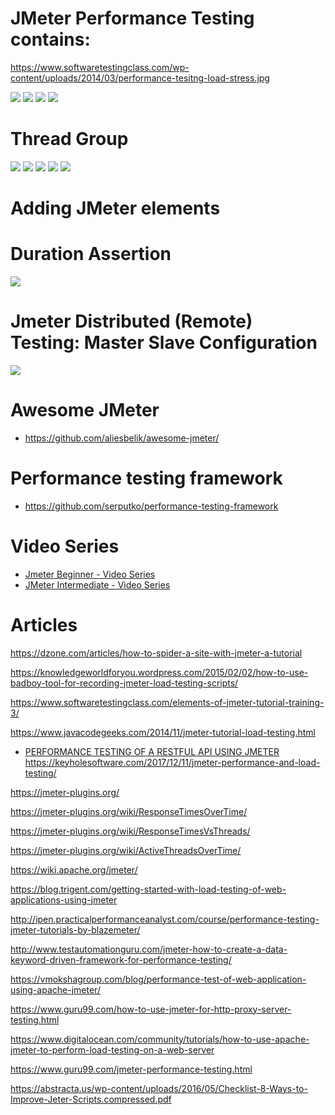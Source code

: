 
# JMeter Performance Testing contains:
https://www.softwaretestingclass.com/wp-content/uploads/2014/03/performance-tesitng-load-stress.jpg

![](https://www.guru99.com/images/PerformanceTesting.png)
![](https://www.guru99.com/images/JMeterPerformanceTest.png)
![](https://www.guru99.com/images/JMeterApacheSampler.png)
![](https://www.guru99.com/images/JMeterTestPlanFlow.png)




# Thread Group
![](https://www.guru99.com/images/JMeterAddThreadGroup.png)
![](https://www.guru99.com/images/ThreadGroupJMeterPerformance.png)
![](https://www.guru99.com/images/ThreadCountVSLoopCount.png)
![](https://www.guru99.com/images/UserDelayHTTP.png)
![](https://www.softwaretestingclass.com/wp-content/uploads/2014/03/thread-count-vs-loop-count.jpg)

# Adding JMeter elements


# Duration Assertion
![](https://www.guru99.com/images/HTTPRequestAssertion.png)



# Jmeter Distributed (Remote) Testing: Master Slave Configuration
![](https://www.guru99.com/images/MasterJMeter.png)

# Awesome JMeter
* https://github.com/aliesbelik/awesome-jmeter/

# Performance testing framework
* https://github.com/serputko/performance-testing-framework




# Video Series
* [Jmeter Beginner - Video Series](https://www.youtube.com/watch?v=M-iAXz8vs48&list=PLhW3qG5bs-L-zox1h3eIL7CZh5zJmci4c)
* [JMeter Intermediate - Video Series](https://www.youtube.com/watch?v=mYGQPj78YhI&list=PLhW3qG5bs-L-PpK83CC_m_bWd_722tvgk)

# Articles
https://dzone.com/articles/how-to-spider-a-site-with-jmeter-a-tutorial


https://knowledgeworldforyou.wordpress.com/2015/02/02/how-to-use-badboy-tool-for-recording-jmeter-load-testing-scripts/

https://www.softwaretestingclass.com/elements-of-jmeter-tutorial-training-3/

https://www.javacodegeeks.com/2014/11/jmeter-tutorial-load-testing.html
* [PERFORMANCE TESTING OF A RESTFUL API USING JMETER](https://www.3pillarglobal.com/insights/performance-testing-of-a-restful-api-using-jmeter)
https://keyholesoftware.com/2017/12/11/jmeter-performance-and-load-testing/

https://jmeter-plugins.org/


https://jmeter-plugins.org/wiki/ResponseTimesOverTime/


https://jmeter-plugins.org/wiki/ResponseTimesVsThreads/

https://jmeter-plugins.org/wiki/ActiveThreadsOverTime/

https://wiki.apache.org/jmeter/

https://blog.trigent.com/getting-started-with-load-testing-of-web-applications-using-jmeter


http://ipen.practicalperformanceanalyst.com/course/performance-testing-jmeter-tutorials-by-blazemeter/


http://www.testautomationguru.com/jmeter-how-to-create-a-data-keyword-driven-framework-for-performance-testing/


https://vmokshagroup.com/blog/performance-test-of-web-application-using-apache-jmeter/


https://www.guru99.com/how-to-use-jmeter-for-http-proxy-server-testing.html

https://www.digitalocean.com/community/tutorials/how-to-use-apache-jmeter-to-perform-load-testing-on-a-web-server


https://www.guru99.com/jmeter-performance-testing.html





https://abstracta.us/wp-content/uploads/2016/05/Checklist-8-Ways-to-Improve-Jeter-Scripts.compressed.pdf
